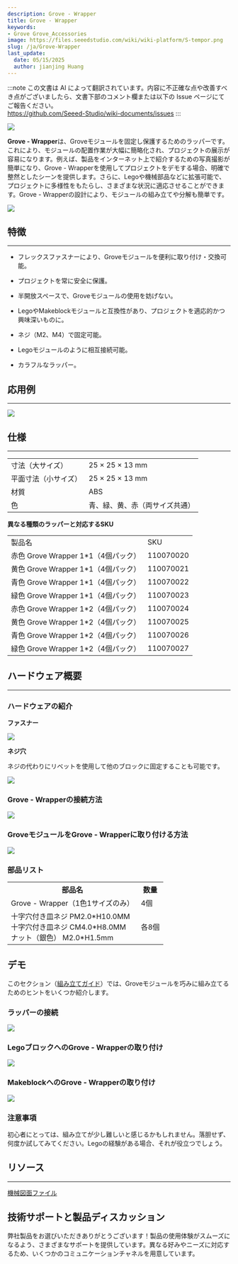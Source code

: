 ```yaml
---
description: Grove - Wrapper
title: Grove - Wrapper
keywords:
- Grove Grove_Accessories
image: https://files.seeedstudio.com/wiki/wiki-platform/S-tempor.png
slug: /ja/Grove-Wrapper
last_update:
  date: 05/15/2025
  author: jianjing Huang
---
```

:::note
この文書は AI によって翻訳されています。内容に不正確な点や改善すべき点がございましたら、文書下部のコメント欄または以下の Issue ページにてご報告ください。  
https://github.com/Seeed-Studio/wiki-documents/issues
:::

![](https://files.seeedstudio.com/wiki/Grove-Wrapper/img/Grove-Mouser_Encorder_product_view.jpg)

**Grove - Wrapper**は、Groveモジュールを固定し保護するためのラッパーです。これにより、モジュールの配置作業が大幅に簡略化され、プロジェクトの展示が容易になります。例えば、製品をインターネット上で紹介するための写真撮影が簡単になり、Grove - Wrapperを使用してプロジェクトをデモする場合、明確で整然としたシーンを提供します。さらに、Legoや機械部品などに拡張可能で、プロジェクトに多様性をもたらし、さまざまな状況に適応させることができます。Grove - Wrapperの設計により、モジュールの組み立てや分解も簡単です。

[![](https://files.seeedstudio.com/wiki/Seeed-WiKi/docs/images/300px-Get_One_Now_Banner-ragular.png)](https://www.seeedstudio.com/s/Grove%20-%20Wrapper.html)

## 特徴

---

- フレックスファスナーにより、Groveモジュールを便利に取り付け・交換可能。

- プロジェクトを常に安全に保護。

- 半開放スペースで、Groveモジュールの使用を妨げない。

- LegoやMakeblockモジュールと互換性があり、プロジェクトを適応的かつ興味深いものに。

- ネジ（M2、M4）で固定可能。

- Legoモジュールのように相互接続可能。

- カラフルなラッパー。

## 応用例

---
![](https://files.seeedstudio.com/wiki/Grove-Wrapper/img/Grove-Mouser_Encorder_application_view.jpg)

## 仕様

---
<table>
  <tr>
    <td>寸法（大サイズ）</td>
    <td>25 × 25 × 13 mm</td>
  </tr>
  <tr>
    <td>平面寸法（小サイズ）</td>
    <td>25 × 25 × 13 mm</td>
  </tr>
  <tr>
    <td>材質</td>
    <td>ABS</td>
  </tr>
  <tr>
    <td>色</td>
    <td>青、緑、黄、赤（両サイズ共通）</td>
  </tr>
</table>

**異なる種類のラッパーと対応するSKU**

<table>
  <tbody>
    <tr>
      <td>製品名</td>
      <td>SKU</td>
    </tr>
    <tr>
      <td>赤色 Grove Wrapper 1*1（4個パック）</td>
      <td>110070020</td>
    </tr>
    <tr>
      <td>黄色 Grove Wrapper 1*1（4個パック）</td>
      <td>110070021</td>
    </tr>
    <tr>
      <td>青色 Grove Wrapper 1*1（4個パック）</td>
      <td>110070022</td>
    </tr>
    <tr>
      <td>緑色 Grove Wrapper 1*1（4個パック）</td>
      <td>110070023</td>
    </tr>
    <tr>
      <td>赤色 Grove Wrapper 1*2（4個パック）</td>
      <td>110070024</td>
    </tr>
    <tr>
      <td>黄色 Grove Wrapper 1*2（4個パック）</td>
      <td>110070025</td>
    </tr>
    <tr>
      <td>青色 Grove Wrapper 1*2（4個パック）</td>
      <td>110070026</td>
    </tr>
    <tr>
      <td>緑色 Grove Wrapper 1*2（4個パック）</td>
      <td>110070027</td>
    </tr>
  </tbody>
</table>

## ハードウェア概要

---

### ハードウェアの紹介

**ファスナー**

![](https://files.seeedstudio.com/wiki/Grove-Wrapper/img/Grove-Wrapper_fastener_location.jpg)

**ネジ穴**

ネジの代わりにリベットを使用して他のブロックに固定することも可能です。

![](https://files.seeedstudio.com/wiki/Grove-Wrapper/img/Grove-Wrapper_screw_hole_loacation.jpg)

### Grove - Wrapperの接続方法

![](https://files.seeedstudio.com/wiki/Grove-Wrapper/img/Grove-Wrapper_connection_manner.jpg)

### GroveモジュールをGrove - Wrapperに取り付ける方法

![](https://files.seeedstudio.com/wiki/Grove-Wrapper/img/Grove-Wrapper_steps_to_install_Grove_modules_.jpg)

### **部品リスト**

<table>
  <tr>
    <th>部品名</th>
    <th>数量</th>
  </tr>
  <tr>
    <td>Grove - Wrapper（1色1サイズのみ）</td>
    <td>4個</td>
  </tr>
  <tr>
    <td>十字穴付き皿ネジ PM2.0*H10.0MM<br/>十字穴付き皿ネジ CM4.0*H8.0MM<br/>ナット（銀色） M2.0*H1.5mm</td>
    <td>各8個</td>
  </tr>
</table>

## デモ

このセクション（[組み立てガイド](https://files.seeedstudio.com/wiki/Grove-Wrapper/res/Assembly_guide.pdf)）では、Groveモジュールを巧みに組み立てるためのヒントをいくつか紹介します。

### ラッパーの接続

![](https://files.seeedstudio.com/wiki/Grove-Wrapper/img/Grove-Wrapper_connect_each_other.jpg)

### LegoブロックへのGrove - Wrapperの取り付け

![](https://files.seeedstudio.com/wiki/Grove-Wrapper/img/Grove-Wrapper_installed_on_Lego.jpg)

### MakeblockへのGrove - Wrapperの取り付け

![](https://files.seeedstudio.com/wiki/Grove-Wrapper/img/Grove-Wrapper_installed_on_Makeblock.jpg)

### 注意事項

初心者にとっては、組み立てが少し難しいと感じるかもしれません。落胆せず、何度か試してみてください。Legoの経験がある場合、それが役立つでしょう。

## リソース

---
[機械図面ファイル](https://files.seeedstudio.com/wiki/Grove-Wrapper/res/Mechanical_Diagram.zip)

## 技術サポートと製品ディスカッション

弊社製品をお選びいただきありがとうございます！製品の使用体験がスムーズになるよう、さまざまなサポートを提供しています。異なる好みやニーズに対応するため、いくつかのコミュニケーションチャネルを用意しています。

<div class="button_tech_support_container">
<a href="https://forum.seeedstudio.com/" class="button_forum"></a> 
<a href="https://www.seeedstudio.com/contacts" class="button_email"></a>
</div>

<div class="button_tech_support_container">
<a href="https://discord.gg/eWkprNDMU7" class="button_discord"></a> 
<a href="https://github.com/Seeed-Studio/wiki-documents/discussions/69" class="button_discussion"></a>
</div>
